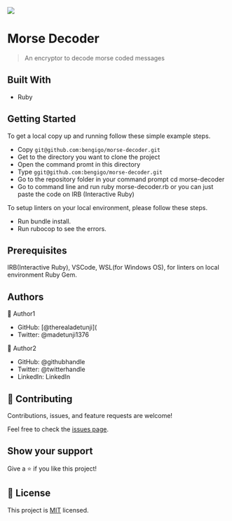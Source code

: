 ![](https://img.shields.io/badge/Microverse-blueviolet)

# Morse Decoder

> An encryptor to decode morse coded messages


## Built With

- Ruby



## Getting Started

To get a local copy up and running follow these simple example steps.

- Copy `git@github.com:bengigo/morse-decoder.git`
- Get to the directory you want to clone the project
- Open the command promt in this directory
- Type `ggit@github.com:bengigo/morse-decoder.git`
- Go to the repository folder in your command prompt cd morse-decoder
- Go to command line and run ruby morse-decoder.rb or you can just paste the code on IRB (Interactive Ruby)

To setup linters on your local environment, please follow these steps.

- Run bundle install. 
- Run rubocop to see the errors.

## Prerequisites

IRB(Interactive Ruby), VSCode, WSL(for Windows OS), for linters on local environment Ruby Gem.


## Authors

👤 Author1

- GitHub: [@therealadetunji](
- Twitter: @madetunji1376

👤 Author2

- GitHub: @githubhandle
- Twitter: @twitterhandle
- LinkedIn: LinkedIn

## 🤝 Contributing

Contributions, issues, and feature requests are welcome!

Feel free to check the [issues page](../../issues/).

## Show your support

Give a ⭐️ if you like this project!

## 📝 License

This project is [MIT](./MIT.md) licensed.